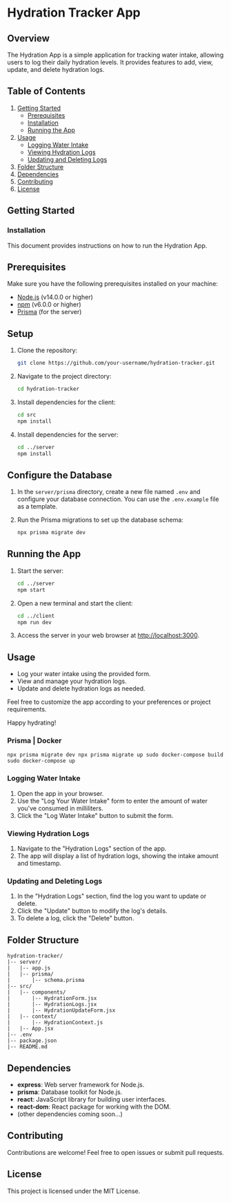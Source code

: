 # Hydration Tracker App

## Overview

The Hydration App is a simple application for tracking water intake, allowing users to log their daily hydration levels. It provides features to add, view, update, and delete hydration logs.

## Table of Contents

1. [Getting Started](#getting-started)
   - [Prerequisites](#prerequisites)
   - [Installation](#installation)
   - [Running the App](#running-the-app)
2. [Usage](#usage)
   - [Logging Water Intake](#logging-water-intake)
   - [Viewing Hydration Logs](#viewing-hydration-logs)
   - [Updating and Deleting Logs](#updating-and-deleting-logs)
3. [Folder Structure](#folder-structure)
4. [Dependencies](#dependencies)
5. [Contributing](#contributing)
6. [License](#license)

## Getting Started

### Installation

This document provides instructions on how to run the Hydration App.

## Prerequisites

Make sure you have the following prerequisites installed on your machine:

- [Node.js](https://nodejs.org/) (v14.0.0 or higher)
- [npm](https://www.npmjs.com/) (v6.0.0 or higher)
- [Prisma](https://www.prisma.io/docs/getting-started/installation) (for the server)

## Setup

1. Clone the repository:

    ```bash
    git clone https://github.com/your-username/hydration-tracker.git
    ```

2. Navigate to the project directory:

    ```bash
    cd hydration-tracker
    ```

3. Install dependencies for the client:

    ```bash
    cd src
    npm install
    ```

4. Install dependencies for the server:

    ```bash
    cd ../server
    npm install
    ```

## Configure the Database

1. In the `server/prisma` directory, create a new file named `.env` and configure your database connection. You can use the `.env.example` file as a template.

2. Run the Prisma migrations to set up the database schema:

    ```bash
    npx prisma migrate dev
    ```

## Running the App

1. Start the server:

    ```bash
    cd ../server
    npm start
    ```

2. Open a new terminal and start the client:

    ```bash
    cd ../client
    npm run dev
    ```

3. Access the server in your web browser at [http://localhost:3000](http://localhost:3000).

## Usage

- Log your water intake using the provided form.
- View and manage your hydration logs.
- Update and delete hydration logs as needed.

Feel free to customize the app according to your preferences or project requirements.

Happy hydrating!

### Prisma | Docker 
`npx prisma migrate dev
npx prisma migrate up
sudo docker-compose build
sudo docker-compose up
`

### Logging Water Intake

1. Open the app in your browser.
2. Use the "Log Your Water Intake" form to enter the amount of water you've consumed in milliliters.
3. Click the "Log Water Intake" button to submit the form.

### Viewing Hydration Logs

1. Navigate to the "Hydration Logs" section of the app.
2. The app will display a list of hydration logs, showing the intake amount and timestamp.

### Updating and Deleting Logs

1. In the "Hydration Logs" section, find the log you want to update or delete.
2. Click the "Update" button to modify the log's details.
3. To delete a log, click the "Delete" button.

## Folder Structure

```
hydration-tracker/
|-- server/
|   |-- app.js
|   |-- prisma/
|       |-- schema.prisma
|-- src/
|   |-- components/
|       |-- HydrationForm.jsx
|       |-- HydrationLogs.jsx
|       |-- HydrationUpdateForm.jsx
|   |-- context/
|       |-- HydrationContext.js
|   |-- App.jsx
|-- .env
|-- package.json
|-- README.md
```

## Dependencies

- **express**: Web server framework for Node.js.
- **prisma**: Database toolkit for Node.js.
- **react**: JavaScript library for building user interfaces.
- **react-dom**: React package for working with the DOM.
- (other dependencies coming soon...)

## Contributing

Contributions are welcome! Feel free to open issues or submit pull requests.

## License

This project is licensed under the MIT License.

